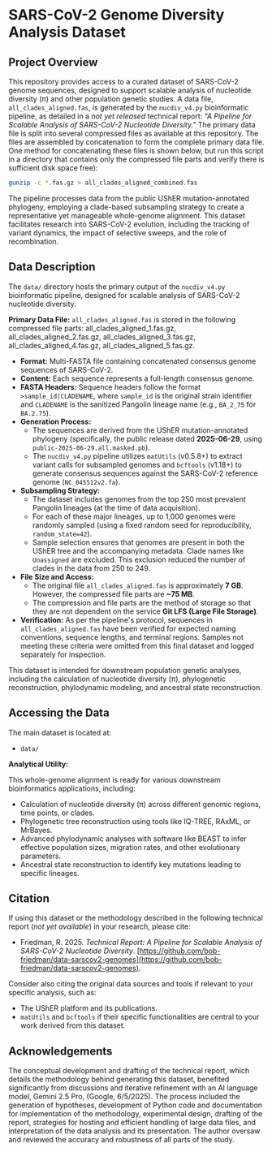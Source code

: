 # SARS-CoV-2 Genome Diversity Analysis Dataset

## Project Overview

This repository provides access to a curated dataset of SARS-CoV-2 genome sequences, designed to support scalable analysis of nucleotide diversity (π) and other population genetic studies. A data file, `all_clades_aligned.fas`, is generated by the `nucdiv_v4.py` bioinformatic pipeline, as detailed in a *not yet released* technical report: *"A Pipeline for Scalable Analysis of SARS-CoV-2 Nucleotide Diversity."* The primary data file is split into several compressed files as available at this repository. The files are assembled by concatenation to form the complete primary data file. One method for concatenating these files is shown below, but run this script in a directory that contains only the compressed file parts and verify there is sufficient disk space free):
```bash
gunzip -c *.fas.gz > all_clades_aligned_combined.fas
```
The pipeline processes data from the public UShER mutation-annotated phylogeny, employing a clade-based subsampling strategy to create a representative yet manageable whole-genome alignment. This dataset facilitates research into SARS-CoV-2 evolution, including the tracking of variant dynamics, the impact of selective sweeps, and the role of recombination.

## Data Description

The `data/` directory hosts the primary output of the `nucdiv_v4.py` bioinformatic pipeline, designed for scalable analysis of SARS-CoV-2 nucleotide diversity.

**Primary Data File:** `all_clades_aligned.fas` is stored in the following compressed file parts: all_clades_aligned_1.fas.gz, all_clades_aligned_2.fas.gz, all_clades_aligned_3.fas.gz, all_clades_aligned_4.fas.gz, all_clades_aligned_5.fas.gz.

*   **Format:** Multi-FASTA file containing concatenated consensus genome sequences of SARS-CoV-2.
*   **Content:** Each sequence represents a full-length consensus genome.
*   **FASTA Headers:** Sequence headers follow the format `>sample_id|CLADENAME`, where `sample_id` is the original strain identifier and `CLADENAME` is the sanitized Pangolin lineage name (e.g., `BA_2_75` for `BA.2.75`).
*   **Generation Process:**
    *   The sequences are derived from the UShER mutation-annotated phylogeny (specifically, the public release dated **2025-06-29**, using `public-2025-06-29.all.masked.pb`).
    *   The `nucdiv_v4.py` pipeline utilizes `matUtils` (v0.5.8+) to extract variant calls for subsampled genomes and `bcftools` (v1.18+) to generate consensus sequences against the SARS-CoV-2 reference genome (`NC_045512v2.fa`).
*   **Subsampling Strategy:**
    *   The dataset includes genomes from the top 250 most prevalent Pangolin lineages (at the time of data acquisition).
    *   For each of these major lineages, up to 1,000 genomes were randomly sampled (using a fixed random seed for reproducibility, `random_state=42`).
    *   Sample selection ensures that genomes are present in both the UShER tree and the accompanying metadata. Clade names like `Unassigned` are excluded. This exclusion reduced the number of clades in the data from 250 to 249.
*   **File Size and Access:**
    *   The original file `all_clades_aligned.fas` is approximately **7 GB**. However, the compressed file parts are **~75 MB**.
    *   The compression and file parts are the method of storage so that they are not dependent on the service **Git LFS (Large File Storage)**.
*   **Verification:** As per the pipeline's protocol, sequences in `all_clades_aligned.fas` have been verified for expected naming conventions, sequence lengths, and terminal regions. Samples not meeting these criteria were omitted from this final dataset and logged separately for inspection.

This dataset is intended for downstream population genetic analyses, including the calculation of nucleotide diversity (π), phylogenetic reconstruction, phylodynamic modeling, and ancestral state reconstruction.

## Accessing the Data

The main dataset is located at:

*   `data/`

**Analytical Utility:**

This whole-genome alignment is ready for various downstream bioinformatics applications, including:

*   Calculation of nucleotide diversity (π) across different genomic regions, time points, or clades.
*   Phylogenetic tree reconstruction using tools like IQ-TREE, RAxML, or MrBayes.
*   Advanced phylodynamic analyses with software like BEAST to infer effective population sizes, migration rates, and other evolutionary parameters.
*   Ancestral state reconstruction to identify key mutations leading to specific lineages.

## Citation

If using this dataset or the methodology described in the following technical report (*not yet available*) in your research, please cite:

*   Friedman, R. 2025. *Technical Report: A Pipeline for Scalable Analysis of SARS-CoV-2 Nucleotide Diversity*. [https://github.com/bob-friedman/data-sarscov2-genomes](https://github.com/bob-friedman/data-sarscov2-genomes).

Consider also citing the original data sources and tools if relevant to your specific analysis, such as:
*   The UShER platform and its publications.
*   `matUtils` and `bcftools` if their specific functionalities are central to your work derived from this dataset.

## Acknowledgements

The conceptual development and drafting of the technical report, which details the methodology behind generating this dataset, benefited significantly from discussions and iterative refinement with an AI language model, Gemini 2.5 Pro, (Google, 6/5/2025). The process included the generation of hypotheses, development of Python code and documentation for implementation of the methodology, experimental design, drafting of the report, strategies for hosting and efficient handling of large data files, and interpretation of the data analysis and its presentation. The author oversaw and reviewed the accuracy and robustness of all parts of the study.
